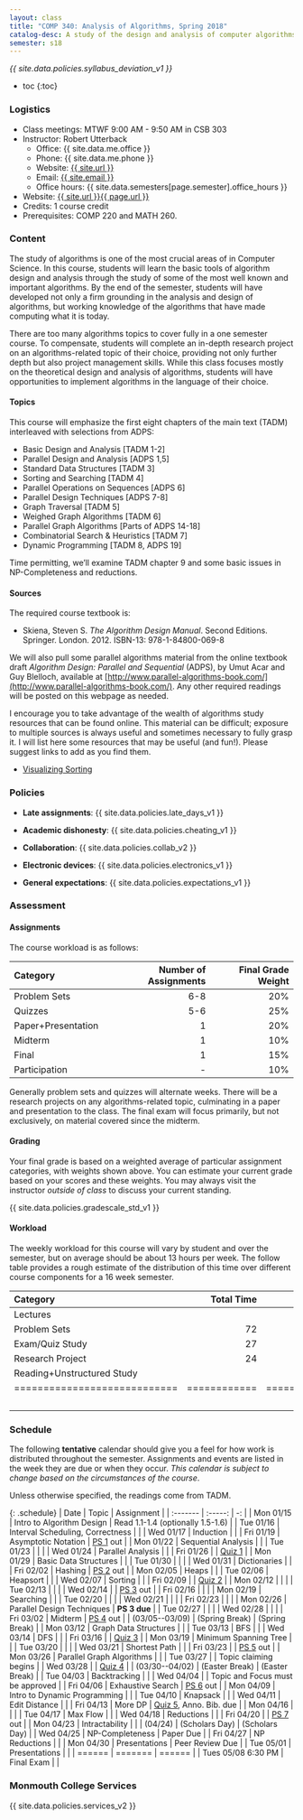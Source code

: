 ```yaml
---
layout: class
title: "COMP 340: Analysis of Algorithms, Spring 2018"
catalog-desc: A study of the design and analysis of computer algorithms. Topics include asymptotic analysis, efficient algorithm design, sorting and order statistics, hashing, binary search trees, graph algorithms, matrix multiplication, and NP completeness. This course begins a more in-depth study in the theory and science of computation.
semester: s18
---
```


*{{ site.data.policies.syllabus_deviation_v1 }}*

* toc
{:toc}

### Logistics

* Class meetings: MTWF 9:00 AM - 9:50 AM in CSB 303
* Instructor: Robert Utterback
  * Office: {{ site.data.me.office }}
  * Phone: {{ site.data.me.phone }}
  * Website: <a href="{{ site.url }}">{{ site.url }}</a>
  * Email: <a href="mailto:{{ site.email }}">{{ site.email }}</a>
  * Office hours: {{ site.data.semesters[page.semester].office_hours }}
* Website: <a href="{{ site.url }}{{ page.url }}">{{ site.url }}{{ page.url }}</a>
* Credits: 1 course credit
* Prerequisites: COMP 220 and MATH 260.

### Content

The study of algorithms is one of the most crucial areas of in
Computer Science. In this course, students will learn the basic tools
of algorithm design and analysis through the study of some of the most
well known and important algorithms. By the end of the semester,
students will have developed not only a firm grounding in the analysis
and design of algorithms, but working knowledge of the algorithms that
have made computing what it is today.  

There are too many algorithms topics to cover fully in a one semester
course. To compensate, students will complete an in-depth research
project on an algorithms-related topic of their choice, providing not
only further depth but also project management skills. While this
class focuses mostly on the theoretical design and analysis of
algorithms, students will have opportunities to implement algorithms
in the language of their choice.

<!-- While it certainly is possible to study algorithms in the absence of -->
<!-- programming, concrete implementations provide a tangible means of -->
<!-- playing with the course material. As a part of the class, students -->
<!-- will implement, in the language of their choice, present and -->
<!-- demonstrate the algorithms from the text. Regular presentations of -->
<!-- code will provide a backdrop for discussions of the relationships -->
<!-- between programming, algorithms and the science of computing. -->

#### Topics

This course will emphasize the first eight chapters of the main text (TADM)
interleaved with selections from ADPS:

* Basic Design and Analysis [TADM 1-2] 
* Parallel Design and Analysis [ADPS 1,5]
* Standard Data Structures [TADM 3]
* Sorting and Searching [TADM 4]
* Parallel Operations on Sequences [ADPS 6]
* Parallel Design Techniques [ADPS 7-8]
* Graph Traversal [TADM 5]
* Weighed Graph Algorithms [TADM 6]
* Parallel Graph Algorithms [Parts of ADPS 14-18]
* Combinatorial Search & Heuristics [TADM 7] 
* Dynamic Programming [TADM 8, ADPS 19]

Time permitting, we’ll examine TADM chapter 9 and some basic issues in
NP-Completeness and reductions.
  
#### Sources

The required course textbook is:

* Skiena, Steven S. *The Algorithm Design Manual*. Second
Editions. Springer. London. 2012.  ISBN-13: 978-1-84800-069-8

We will also pull some parallel algorithms material from the online
textbook draft *Algorithm Design: Parallel and Sequential* (ADPS), by
Umut Acar and Guy Blelloch, available at
[http://www.parallel-algorithms-book.com/](http://www.parallel-algorithms-book.com/). Any
other required readings will be posted on this webpage as needed.

I encourage you to take advantage of the wealth of algorithms study
resources that can be found online. This material can be difficult;
exposure to multiple sources is always useful and sometimes necessary
to fully grasp it. I will list here some resources that may be useful
(and fun!). Please suggest links to add as you find them.

* [Visualizing Sorting](http://panthema.net/2013/sound-of-sorting/)

### Policies

* **Late assignments**: {{ site.data.policies.late_days_v1 }}

* **Academic dishonesty**: {{ site.data.policies.cheating_v1 }}

* **Collaboration**: {{ site.data.policies.collab_v2 }}

* **Electronic devices**: {{ site.data.policies.electronics_v1 }}

* **General expectations**: {{ site.data.policies.expectations_v1 }}

### Assessment

#### Assignments

The course workload is as follows: 

| Category           | Number of Assignments | Final Grade Weight |
| :-----             |              -------: |                 -: |
| Problem Sets       |                   6-8 |                20% |
| Quizzes            |                   5-6 |                25% |
| Paper+Presentation |                     1 |                20% |
| Midterm            |                     1 |                10% |
| Final              |                     1 |                15% |
| Participation      |                     - |                10% |

Generally problem sets and quizzes will alternate weeks. There will be
a research projects on any algorithms-related topic, culminating in a
paper and presentation to the class. The final exam will focus
primarily, but not exclusively, on material covered since the
midterm.

#### Grading

Your final grade is based on a weighted average of particular
assignment categories, with weights shown above. You can estimate your
current grade based on your scores and these weights. You may always
visit the instructor *outside of class* to discuss your current
standing.

{{ site.data.policies.gradescale_std_v1 }}

#### Workload

The weekly workload for this course will vary by student and over the
semester, but on average should be about 13 hours per week. The follow
table provides a rough estimate of the distribution of this time over
different course components for a 16 week semester.

| Category                     |   Total Time |     Time/Week (Hours) |
| :-----                      |    -------:  |   -----------------:  |
| Lectures                     |              |                   3.3 |
| Problem Sets                 |           72 |                   4.5 |
| Exam/Quiz Study              |           27 |                   1.7 |
| Research Project             |           24 |                   1.5 |
| Reading+Unstructured Study   |              |                     2 |
| ============================ | ============ | ===================== |
|                              |              |                    13 |

### Schedule
The following **tentative** calendar should give you a feel for how
work is distributed throughout the semester. Assignments and events
are listed in the week they are due or when they occur. *This calendar
is subject to change based on the circumstances of the course*.

<!-- (let* ((start-date (org-read-date nil nil "2018-01-15")) -->
<!--        (end-date (org-read-date nil nil "2018-05-02")) -->
<!--        (days (list "Mon" "Tue" "Wed" "Fri")) -->
<!--        (current start-date)) -->
<!--   (while (string< current end-date) -->
<!--     (let* ((time (org-time-string-to-time current)) -->
<!--            (day (format-time-string "%a" time))) -->
<!--       (if (member day days) -->
<!--           (princ (concat (format-time-string "%a %m/%d" time) "\n")))) -->
<!--     (setq current (org-read-date nil nil "++1" nil (org-time-string-to-time current))))) -->

Unless otherwise specified, the readings come from TADM.

{: .schedule}
| Date               | Topic                            | Assignment                        |
| :-------           | :-----:                          | -:                                |
| Mon 01/15          | Intro to Algorithm Design        | Read 1.1-1.4 (optionally 1.5-1.6) |
| Tue 01/16          | Interval Scheduling, Correctness |                                   |
| Wed 01/17          | Induction                        |                                   |
| Fri 01/19          | Asymptotic Notation              | [PS 1](ps1.pdf) out               |
| Mon 01/22          | Sequential Analysis              |                                   |
| Tue 01/23          |                                  |                                   |
| Wed 01/24          | Parallel Analysis                |                                   |
| Fri 01/26          |                                  | [Quiz 1](qz1.pdf)                 |
| Mon 01/29          | Basic Data Structures            |                                   |
| Tue 01/30          |                                  |                                   |
| Wed 01/31          | Dictionaries                     |                                   |
| Fri 02/02          | Hashing                          | [PS 2](ps2.pdf) out               |
| Mon 02/05          | Heaps                            |                                   |
| Tue 02/06          | Heapsort                         |                                   |
| Wed 02/07          | Sorting                          |                                   |
| Fri 02/09          |                                  | [Quiz 2](qz2.pdf)                 |
| Mon 02/12          |                                  |                                   |
| Tue 02/13          |                                  |                                   |
| Wed 02/14          |                                  | [PS 3](ps3.pdf) out               |
| Fri 02/16          |                                  |                                   |
| Mon 02/19          | Searching                        |                                   |
| Tue 02/20          |                                  |                                   |
| Wed 02/21          |                                  |                                   |
| Fri 02/23          |                                  |                                   |
| Mon 02/26          | Parallel Design Techniques       | **PS 3 due**                      |
| Tue 02/27          |                                  |                                   |
| Wed 02/28          |                                  |                                   |
| Fri 03/02          | Midterm                          | [PS 4](ps4.pdf) out               |
| (03/05--03/09)     | (Spring Break)                   | (Spring Break)                    |
| Mon 03/12          | Graph Data Structures            |                                   |
| Tue 03/13          | BFS                              |                                   |
| Wed 03/14          | DFS                              |                                   |
| Fri 03/16          |                                  | [Quiz 3](qz3.pdf)                 |
| Mon 03/19          | Minimum Spanning Tree            |                                   |
| Tue 03/20          |                                  |                                   |
| Wed 03/21          | Shortest Path                    |                                   |
| Fri 03/23          |                                  | [PS 5](ps5.pdf) out               |
| Mon 03/26          | Parallel Graph Algorithms        |                                   |
| Tue 03/27          |                                  | Topic claiming begins             |
| Wed 03/28          |                                  | [Quiz 4](qz4.pdf)                 |
| (03/30--04/02)     | (Easter Break)                   | (Easter Break)                    |
| Tue 04/03          | Backtracking                     |                                   |
| Wed 04/04          |                                  | Topic and Focus must be approved  |
| Fri 04/06          | Exhaustive Search                | [PS 6](ps6.pdf) out               |
| Mon 04/09          | Intro to Dynamic Programming     |                                   |
| Tue 04/10          | Knapsack                         |                                   |
| Wed 04/11          | Edit Distance                    |                                   |
| Fri 04/13          | More DP                          | [Quiz 5](qz5.pdf), Anno. Bib. due |
| Mon 04/16          |                                  |                                   |
| Tue 04/17          | Max Flow                         |                                   |
| Wed 04/18          | Reductions                       |                                   |
| Fri 04/20          |                                  | [PS 7](ps7.pdf) out               |
| Mon 04/23          | Intractability                   |                                   |
| (04/24)            | (Scholars Day)                   | (Scholars Day)                    |
| Wed 04/25          | NP-Completeness                  | Paper Due                         |
| Fri 04/27          | NP Reductions                    |                                   |
| Mon 04/30          | Presentations                    | Peer Review Due                   |
| Tue 05/01          | Presentations                    |                                   |
| ======             | =======                          | ======                            |
| Tues 05/08 6:30 PM | Final Exam                       |                                   |

### Monmouth College Services

{{ site.data.policies.services_v2 }}

<!-- Local Variables: -->
<!-- eval: (orgtbl-mode) -->
<!-- End: -->
